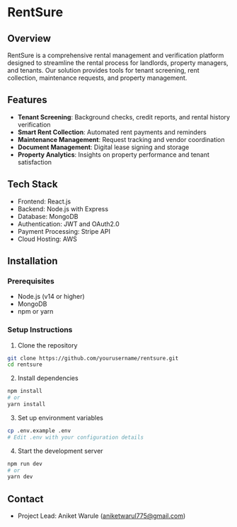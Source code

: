 # RentSure

## Overview
RentSure is a comprehensive rental management and verification platform designed to streamline the rental process for landlords, property managers, and tenants. Our solution provides tools for tenant screening, rent collection, maintenance requests, and property management.

## Features
- **Tenant Screening**: Background checks, credit reports, and rental history verification
- **Smart Rent Collection**: Automated rent payments and reminders
- **Maintenance Management**: Request tracking and vendor coordination
- **Document Management**: Digital lease signing and storage
- **Property Analytics**: Insights on property performance and tenant satisfaction

## Tech Stack
- Frontend: React.js
- Backend: Node.js with Express
- Database: MongoDB
- Authentication: JWT and OAuth2.0
- Payment Processing: Stripe API
- Cloud Hosting: AWS

## Installation

### Prerequisites
- Node.js (v14 or higher)
- MongoDB
- npm or yarn

### Setup Instructions
1. Clone the repository
```bash
git clone https://github.com/yourusername/rentsure.git
cd rentsure
```

2. Install dependencies
```bash
npm install
# or
yarn install
```

3. Set up environment variables
```bash
cp .env.example .env
# Edit .env with your configuration details
```

4. Start the development server
```bash
npm run dev
# or
yarn dev
```

## Contact
- Project Lead: Aniket Warule (aniketwarul775@gmail.com)
